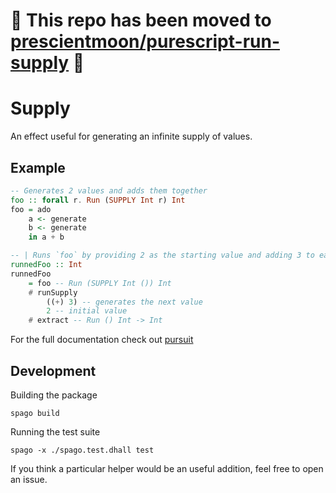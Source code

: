 # 🚧 This repo has been moved to [prescientmoon/purescript-run-supply](https://github.com/prescientmoon/purescript-run-supply) 🚧
# Supply

An effect useful for generating an infinite supply of values.

## Example

```purescript
-- Generates 2 values and adds them together
foo :: forall r. Run (SUPPLY Int r) Int
foo = ado
    a <- generate
    b <- generate
    in a + b

-- | Runs `foo` by providing 2 as the starting value and adding 3 to each subsequent call.
runnedFoo :: Int
runnedFoo
    = foo -- Run (SUPPLY Int ()) Int
    # runSupply
        ((+) 3) -- generates the next value
        2 -- initial value
    # extract -- Run () Int -> Int
```

For the full documentation check out [pursuit](TODO)

## Development

Building the package

```
spago build
```

Running the test suite

```
spago -x ./spago.test.dhall test
```

If you think a particular helper would be an useful addition, feel free to open an issue.
